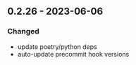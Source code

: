 ## 0.2.26 - 2023-06-06

### Changed

* update poetry/python deps
* auto-update precommit hook versions